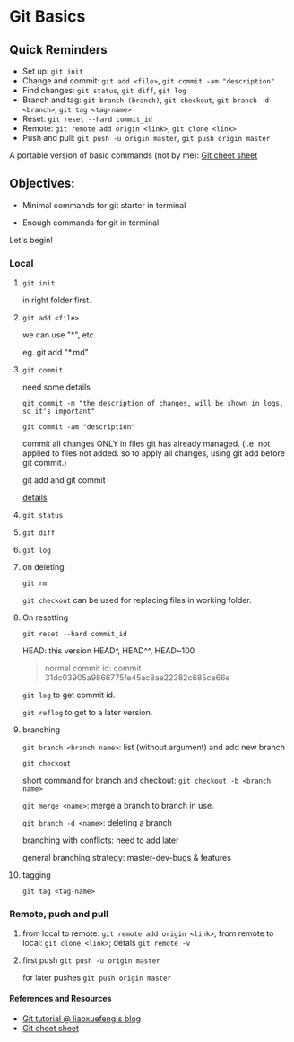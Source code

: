 # Git Basics

## Quick Reminders

* Set up: `git init`
* Change and commit: `git add <file>`, `git commit -am "description"`
* Find changes: `git status`, `git diff`, `git log`
* Branch and tag: `git branch (branch)`, `git checkout`, `git branch -d <branch>`, `git tag <tag-name>`
* Reset: `git reset --hard commit_id`
* Remote: `git remote add origin <link>`, `git clone <link>`
* Push and pull: `git push -u origin master`, `git push origin master`

A portable version of basic commands (not by me): [Git cheet sheet](git-cheat-sheet.png)


## Objectives:

* Minimal commands for git starter in terminal

* Enough commands for git in terminal

Let's begin!

### Local

1. `git init`

	in right folder first.

2. `git add <file>`
	
	we can use "*", etc.

	eg. git add "*.md"

3. `git commit`

	need some details

	`git commit -m "the description of changes, will be shown in logs, so it's important"`

	`git commit -am "description"`

	commit all changes ONLY in files git has already managed. (i.e. not applied to files not added. so to apply all changes, using git add before git commit.)

	git add and git commit

	[details](http://www.liaoxuefeng.com/wiki/0013739516305929606dd18361248578c67b8067c8c017b000/0013745374151782eb658c5a5ca454eaa451661275886c6000)

4. `git status`

5. `git diff`

6. `git log`

7. on deleting 

	`git rm`

	`git checkout` can be used for replacing files in working folder.

8. On resetting

	`git reset --hard commit_id`

	HEAD: this version
	HEAD^, HEAD^^, HEAD~100

	>normal commit id: commit 31dc03905a9866775fe45ac8ae22382c685ce66e

	`git log`
	to get commit id.

	`git reflog`
	to get to a later version.

 9. branching

	`git branch <branch name>`: list (without argument) and add new branch

	`git checkout`

	short command for branch and checkout: `git checkout -b <branch name>`

	`git merge <name>`: merge a branch to branch in use.

	`git branch -d <name>`: deleting a branch

	branching with conflicts: need to add later

	general branching strategy: master-dev-bugs & features

10. tagging

	`git tag <tag-name>`

### Remote, push and pull

1. from local to remote: `git remote add origin <link>`; from remote to local: `git clone <link>`; detals `git remote -v`

2. first push 
	`git push -u origin master`

	for later pushes `git push origin master`



#### References and Resources
* [Git tutorial @ liaoxuefeng's blog](http://www.liaoxuefeng.com/wiki/0013739516305929606dd18361248578c67b8067c8c017b000)
* [Git cheet sheet](http://www.git-tower.com/blog/assets/2013-05-22-git-cheat-sheet/cheat-sheet-large01.png)

